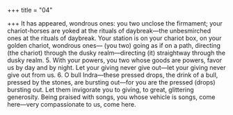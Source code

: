 +++
title = "04"

+++
It has appeared, wondrous ones: you two unclose the firmament;  your chariot-horses are yoked at the rituals of daybreak—the
unbesmirched ones at the rituals of daybreak.
Your station is on your chariot box, on your golden chariot,
wondrous ones—
(you two) going as if on a path, directing (the chariot) through the  dusky realm—directing (it) straightway through the dusky realm. 5. With your powers, you two whose goods are powers, favor us by day  and by night.
Let your giving never give out—let your giving never give out from us. 6. O bull Indra—these pressed drops, the drink of a bull, pressed by the  stones, are bursting out—for you are the pressed (drops) bursting  out.
Let them invigorate you to giving, to great, glittering generosity. Being praised with songs, you whose vehicle is songs, come here—very  compassionate to us, come here.